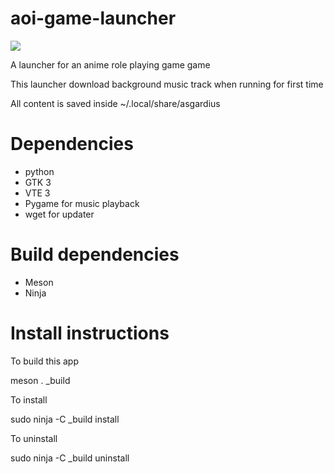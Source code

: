 # aoi-game-launcher

<img src=https://git.asgardius.company/asgardius/aoi-game-launcher/raw/branch/master/data/asgardius.page.aoilauncher.png>

A launcher for an anime role playing game game

This launcher download background music track when running for first time

All content is saved inside ~/.local/share/asgardius

# Dependencies

* python
* GTK 3
* VTE 3
* Pygame for music playback
* wget for updater

# Build dependencies
* Meson
* Ninja

# Install instructions
To build this app

meson . _build

To install

sudo ninja -C _build install

To uninstall

sudo ninja -C _build uninstall
